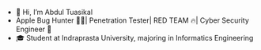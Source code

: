 - 👋 Hi, I’m Abdul Tuasikal
- Apple Bug Hunter 👨‍💻| Penetration Tester| RED TEAM 🔥| Cyber Security Engineer 🥷 
- 🎓 Student at Indraprasta University, majoring in Informatics Engineering

